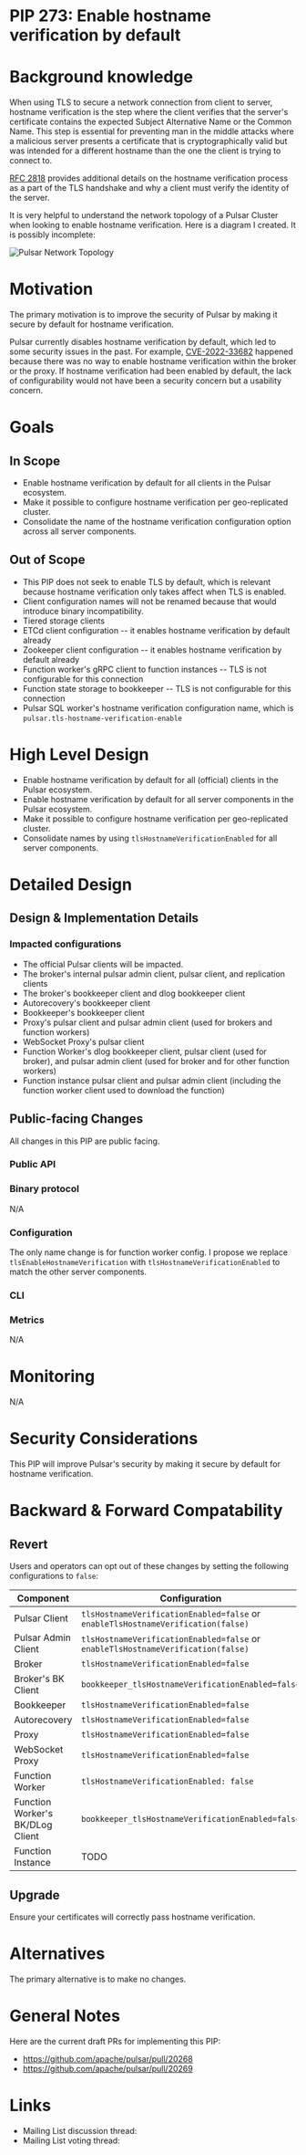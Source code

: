 # PIP 273: Enable hostname verification by default

# Background knowledge

When using TLS to secure a network connection from client to server, hostname verification is the step where the client verifies that the server's certificate contains the expected Subject Alternative Name or the Common Name. This step is essential for preventing man in the middle attacks where a malicious server presents a certificate that is cryptographically valid but was intended for a different hostname than the one the client is trying to connect to.

[RFC 2818](https://datatracker.ietf.org/doc/html/rfc2818#section-3.1) provides additional details on the hostname verification process as a part of the TLS handshake and why a client must verify the identity of the server.

It is very helpful to understand the network topology of a Pulsar Cluster when looking to enable hostname verification. Here is a diagram I created. It is possibly incomplete:

![Pulsar Network Topology](./resources/pip-273-pulsar-network-topology.svg)

# Motivation

The primary motivation is to improve the security of Pulsar by making it secure by default for hostname verification.

Pulsar currently disables hostname verification by default, which led to some security issues in the past. For example, [CVE-2022-33682](https://github.com/apache/pulsar/wiki/CVE-2022-33682) happened because there was no way to enable hostname verification within the broker or the proxy. If hostname verification had been enabled by default, the lack of configurability would not have been a security concern but a usability concern.

# Goals

## In Scope

* Enable hostname verification by default for all clients in the Pulsar ecosystem.
* Make it possible to configure hostname verification per geo-replicated cluster.
* Consolidate the name of the hostname verification configuration option across all server components.

## Out of Scope

* This PIP does not seek to enable TLS by default, which is relevant because hostname verification only takes affect when TLS is enabled.
* Client configuration names will not be renamed because that would introduce binary incompatibility.
* Tiered storage clients
* ETCd client configuration -- it enables hostname verification by default already
* Zookeeper client configuration -- it enables hostname verification by default already
* Function worker's gRPC client to function instances -- TLS is not configurable for this connection
* Function state storage to bookkeeper -- TLS is not configurable for this connection
* Pulsar SQL worker's hostname verification configuration name, which is `pulsar.tls-hostname-verification-enable`

# High Level Design

* Enable hostname verification by default for all (official) clients in the Pulsar ecosystem.
* Enable hostname verification by default for all server components in the Pulsar ecosystem.
* Make it possible to configure hostname verification per geo-replicated cluster.
* Consolidate names by using `tlsHostnameVerificationEnabled` for all server components.

# Detailed Design

## Design & Implementation Details

### Impacted configurations

* The official Pulsar clients will be impacted.
* The broker's internal pulsar admin client, pulsar client, and replication clients
* The broker's bookkeeper client and dlog bookkeeper client
* Autorecovery's bookkeeper client
* Bookkeeper's bookkeeper client
* Proxy's pulsar client and pulsar admin client (used for brokers and function workers)
* WebSocket Proxy's pulsar client
* Function Worker's dlog bookkeeper client, pulsar client (used for broker), and pulsar admin client (used for broker and for other function workers)
* Function instance pulsar client and pulsar admin client (including the function worker client used to download the function)

## Public-facing Changes

All changes in this PIP are public facing.

### Public API

### Binary protocol

N/A

### Configuration

The only name change is for function worker config. I propose we replace `tlsEnableHostnameVerification` with `tlsHostnameVerificationEnabled` to match the other server components.

### CLI

### Metrics

N/A

# Monitoring

N/A

# Security Considerations

This PIP will improve Pulsar's security by making it secure by default for hostname verification.

# Backward & Forward Compatability

## Revert

Users and operators can opt out of these changes by setting the following configurations to `false`:

| Component                        | Configuration                                                                    |
|----------------------------------|----------------------------------------------------------------------------------|
| Pulsar Client                    | `tlsHostnameVerificationEnabled=false` or `enableTlsHostnameVerification(false)` |
| Pulsar Admin Client              | `tlsHostnameVerificationEnabled=false` or `enableTlsHostnameVerification(false)` |
| Broker                           | `tlsHostnameVerificationEnabled=false`                                           |
| Broker's BK Client               | `bookkeeper_tlsHostnameVerificationEnabled=false`                                |
| Bookkeeper                       | `tlsHostnameVerificationEnabled=false`                                           |
| Autorecovery                     | `tlsHostnameVerificationEnabled=false`                                           |
| Proxy                            | `tlsHostnameVerificationEnabled=false`                                           |
| WebSocket Proxy                  | `tlsHostnameVerificationEnabled=false`                                           |
| Function Worker                  | `tlsHostnameVerificationEnabled: false`                                          |
| Function Worker's BK/DLog Client | `bookkeeper_tlsHostnameVerificationEnabled=false`                                |
| Function Instance                | TODO                                                                             |

## Upgrade

Ensure your certificates will correctly pass hostname verification.

# Alternatives

The primary alternative is to make no changes.

# General Notes

Here are the current draft PRs for implementing this PIP:

* https://github.com/apache/pulsar/pull/20268
* https://github.com/apache/pulsar/pull/20269

# Links

* Mailing List discussion thread:
* Mailing List voting thread:
